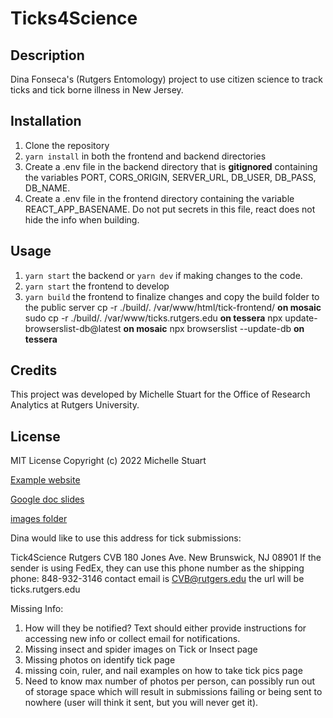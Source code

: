 # Ticks4Science

## Description
Dina Fonseca's (Rutgers Entomology) project to use citizen science to track ticks and tick borne illness in New Jersey.

## Installation
1. Clone the repository
2. `yarn install` in both the frontend and backend directories
3. Create a .env file in the backend directory that is **gitignored** containing the variables PORT, CORS_ORIGIN, SERVER_URL, DB_USER, DB_PASS, DB_NAME.
1. Create a .env file in the frontend directory containing the variable REACT_APP_BASENAME.  Do not put secrets in this file, react does not hide the info when building.

## Usage
1. `yarn start` the backend or `yarn dev` if making changes to the code.
1. `yarn start` the frontend to develop
1. `yarn build` the frontend to finalize changes and copy the build folder to the public server
cp -r ./build/. /var/www/html/tick-frontend/ **on mosaic**
sudo cp -r ./build/. /var/www/ticks.rutgers.edu **on tessera**
 npx update-browserslist-db@latest **on mosaic**
 npx browserslist --update-db **on tessera**

## Credits
This project was developed by Michelle Stuart for the Office of Research Analytics at Rutgers University.

## License
MIT License
Copyright (c) 2022 Michelle Stuart

[Example website](https://mosaic.njaes.rutgers.edu/tick-map/)

[Google doc slides](https://docs.google.com/presentation/d/1muZgI3MPhEVlv0JKxF1sGIYx0K7GVXOh/edit#slide=id.p1)

[images folder](https://drive.google.com/drive/u/0/folders/1Jee3Wwa-ECUgsmB5n5MsIWpg2R7W25yg)

Dina would like to use this address for tick submissions:

Tick4Science
Rutgers CVB
180 Jones Ave.
New Brunswick, NJ 08901
If the sender is using FedEx, they can use this phone number as the shipping phone:  848-932-3146
contact email is CVB@rutgers.edu
the url will be ticks.rutgers.edu

Missing Info:
1. How will they be notified? Text should either provide instructions for accessing new info or collect email for notifications.
1. Missing insect and spider images on Tick or Insect page
1. Missing photos on identify tick page
1. missing coin, ruler, and nail examples on how to take tick pics page
1. Need to know max number of photos per person, can possibly run out of storage space which will result in submissions failing or being sent to nowhere (user will think it sent, but you will never get it).
